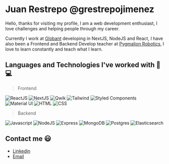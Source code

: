 # Juan Restrepo @grestrepojimenez 

 Hello, thanks for visiting my profile, I am a web development enthusiast, I love challenges and helping people through my career. 

 Currently I work at [Globant](https://www.globant.com/) developing in NextJS, NodeJS and React, I have also been a Frontend and Backend Develop teacher at [Pygmalion Robotics](https://pygmalion.tech/), I love to learn constantly and teach what I learn.

 
## Languages and Technologies I've worked with 👨💻 


>  Frontend

![ReactJS](https://img.shields.io/badge/ReactJS-blue) 
![NextJS](https://img.shields.io/badge/-NextJS-black)
![Qwik](https://img.shields.io/badge/-Qwik-purple)
![Tailwind](https://img.shields.io/badge/-Tailwindcss-informational)
![Styled Components](https://img.shields.io/badge/-StyledComponents-purple)
![Material UI](https://img.shields.io/badge/MaterialUI-blue) 
![HTML](https://img.shields.io/badge/HTML-yellow)
![CSS](https://img.shields.io/badge/CSS-orange)


> Backend 

![Javascript](https://img.shields.io/badge/Javascript-yellow)
![NodeJS](https://img.shields.io/badge/NodeJS-green)
![Express](https://img.shields.io/badge/Express-black)
![MongoDB](https://img.shields.io/badge/MongoDB-green)
![Postgres](https://img.shields.io/badge/Postgress-blue)
![Elasticsearch](https://img.shields.io/badge/Elasticsearch-green)
  

##  Contact me  😃 

* [Linkedin](https://www.linkedin.com/in/grestrepojimenez/)
* [Email](mailto:grestrepojimenez@gmail.com)
